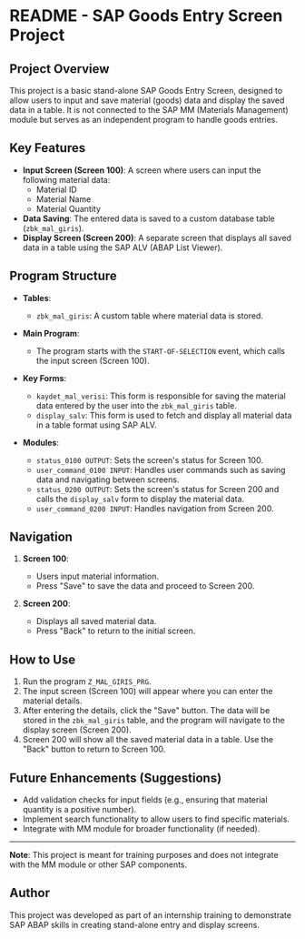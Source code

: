# README - SAP Goods Entry Screen Project

## Project Overview

This project is a basic stand-alone SAP Goods Entry Screen, designed to allow users to input and save material (goods) data and display the saved data in a table. It is not connected to the SAP MM (Materials Management) module but serves as an independent program to handle goods entries.

## Key Features

- **Input Screen (Screen 100)**: A screen where users can input the following material data:
  - Material ID
  - Material Name
  - Material Quantity
- **Data Saving**: The entered data is saved to a custom database table (`zbk_mal_giris`).
- **Display Screen (Screen 200)**: A separate screen that displays all saved data in a table using the SAP ALV (ABAP List Viewer).

## Program Structure

- **Tables**: 
  - `zbk_mal_giris`: A custom table where material data is stored.

- **Main Program**: 
  - The program starts with the `START-OF-SELECTION` event, which calls the input screen (Screen 100).
  
- **Key Forms**:
  - `kaydet_mal_verisi`: This form is responsible for saving the material data entered by the user into the `zbk_mal_giris` table.
  - `display_salv`: This form is used to fetch and display all material data in a table format using SAP ALV.

- **Modules**:
  - `status_0100 OUTPUT`: Sets the screen's status for Screen 100.
  - `user_command_0100 INPUT`: Handles user commands such as saving data and navigating between screens.
  - `status_0200 OUTPUT`: Sets the screen's status for Screen 200 and calls the `display_salv` form to display the material data.
  - `user_command_0200 INPUT`: Handles navigation from Screen 200.

## Navigation

1. **Screen 100**:
   - Users input material information.
   - Press "Save" to save the data and proceed to Screen 200.

2. **Screen 200**:
   - Displays all saved material data.
   - Press "Back" to return to the initial screen.

## How to Use

1. Run the program `Z_MAL_GIRIS_PRG`.
2. The input screen (Screen 100) will appear where you can enter the material details.
3. After entering the details, click the "Save" button. The data will be stored in the `zbk_mal_giris` table, and the program will navigate to the display screen (Screen 200).
4. Screen 200 will show all the saved material data in a table. Use the "Back" button to return to Screen 100.

## Future Enhancements (Suggestions)

- Add validation checks for input fields (e.g., ensuring that material quantity is a positive number).
- Implement search functionality to allow users to find specific materials.
- Integrate with MM module for broader functionality (if needed).

---

**Note**: This project is meant for training purposes and does not integrate with the MM module or other SAP components.

## Author

This project was developed as part of an internship training to demonstrate SAP ABAP skills in creating stand-alone entry and display screens.
